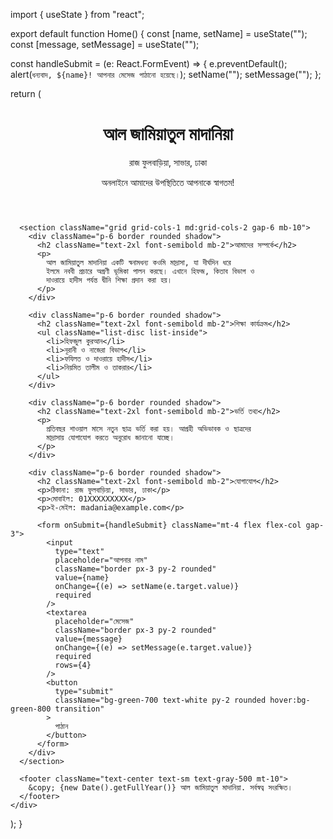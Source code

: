 import { useState } from "react";

export default function Home() {
  const [name, setName] = useState("");
  const [message, setMessage] = useState("");

  const handleSubmit = (e: React.FormEvent) => {
    e.preventDefault();
    alert(`ধন্যবাদ, ${name}! আপনার মেসেজ পাঠানো হয়েছে।`);
    setName("");
    setMessage("");
  };

  return (
    <div className="min-h-screen bg-white text-gray-800 p-6">
      <header className="text-center mb-10">
        <h1 className="text-4xl font-bold">আল জামিয়াতুল মাদানিয়া</h1>
        <p className="text-lg">রাজ ফুলবাড়িয়া, সাভার, ঢাকা</p>
        <p className="text-sm mt-2 text-green-700">অনলাইনে আমাদের উপস্থিতিতে আপনাকে স্বাগতম!</p>
      </header>

      <section className="grid grid-cols-1 md:grid-cols-2 gap-6 mb-10">
        <div className="p-6 border rounded shadow">
          <h2 className="text-2xl font-semibold mb-2">আমাদের সম্পর্কে</h2>
          <p>
            আল জামিয়াতুল মাদানিয়া একটি স্বনামধন্য কওমি মাদ্রাসা, যা দীর্ঘদিন ধরে
            ইলমে নববী প্রচারে অগ্রণী ভূমিকা পালন করছে। এখানে হিফজ, কিতাব বিভাগ ও
            দাওরায়ে হাদীস পর্যন্ত দ্বীনি শিক্ষা প্রদান করা হয়।
          </p>
        </div>

        <div className="p-6 border rounded shadow">
          <h2 className="text-2xl font-semibold mb-2">শিক্ষা কার্যক্রম</h2>
          <ul className="list-disc list-inside">
            <li>হিফজুল কুরআন</li>
            <li>নূরানী ও নাজেরা বিভাগ</li>
            <li>ফযিলত ও দাওরায়ে হাদীস</li>
            <li>নিয়মিত তালীম ও তাকরার</li>
          </ul>
        </div>

        <div className="p-6 border rounded shadow">
          <h2 className="text-2xl font-semibold mb-2">ভর্তি তথ্য</h2>
          <p>
            প্রতিবছর শাওয়াল মাসে নতুন ছাত্র ভর্তি করা হয়। আগ্রহী অভিভাবক ও ছাত্রদের
            মাদ্রাসায় যোগাযোগ করতে অনুরোধ জানানো যাচ্ছে।
          </p>
        </div>

        <div className="p-6 border rounded shadow">
          <h2 className="text-2xl font-semibold mb-2">যোগাযোগ</h2>
          <p>ঠিকানা: রাজ ফুলবাড়িয়া, সাভার, ঢাকা</p>
          <p>মোবাইল: 01XXXXXXXXX</p>
          <p>ই-মেইল: madania@example.com</p>

          <form onSubmit={handleSubmit} className="mt-4 flex flex-col gap-3">
            <input
              type="text"
              placeholder="আপনার নাম"
              className="border px-3 py-2 rounded"
              value={name}
              onChange={(e) => setName(e.target.value)}
              required
            />
            <textarea
              placeholder="মেসেজ"
              className="border px-3 py-2 rounded"
              value={message}
              onChange={(e) => setMessage(e.target.value)}
              required
              rows={4}
            />
            <button
              type="submit"
              className="bg-green-700 text-white py-2 rounded hover:bg-green-800 transition"
            >
              পাঠান
            </button>
          </form>
        </div>
      </section>

      <footer className="text-center text-sm text-gray-500 mt-10">
        &copy; {new Date().getFullYear()} আল জামিয়াতুল মাদানিয়া. সর্বস্বত্ব সংরক্ষিত।
      </footer>
    </div>
  );
}